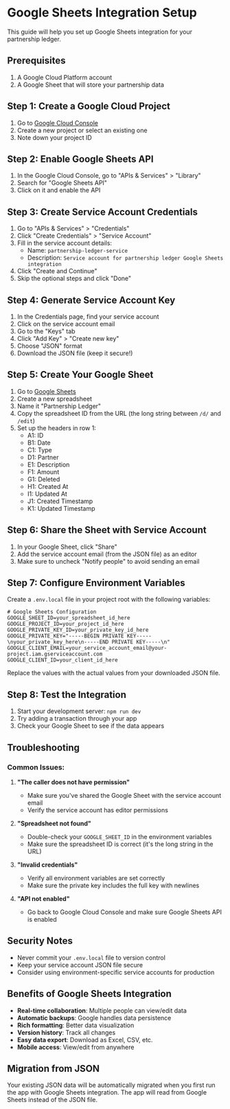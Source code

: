 # Google Sheets Integration Setup

This guide will help you set up Google Sheets integration for your partnership ledger.

## Prerequisites

1. A Google Cloud Platform account
2. A Google Sheet that will store your partnership data

## Step 1: Create a Google Cloud Project

1. Go to [Google Cloud Console](https://console.cloud.google.com/)
2. Create a new project or select an existing one
3. Note down your project ID

## Step 2: Enable Google Sheets API

1. In the Google Cloud Console, go to "APIs & Services" > "Library"
2. Search for "Google Sheets API"
3. Click on it and enable the API

## Step 3: Create Service Account Credentials

1. Go to "APIs & Services" > "Credentials"
2. Click "Create Credentials" > "Service Account"
3. Fill in the service account details:
   - Name: `partnership-ledger-service`
   - Description: `Service account for partnership ledger Google Sheets integration`
4. Click "Create and Continue"
5. Skip the optional steps and click "Done"

## Step 4: Generate Service Account Key

1. In the Credentials page, find your service account
2. Click on the service account email
3. Go to the "Keys" tab
4. Click "Add Key" > "Create new key"
5. Choose "JSON" format
6. Download the JSON file (keep it secure!)

## Step 5: Create Your Google Sheet

1. Go to [Google Sheets](https://sheets.google.com/)
2. Create a new spreadsheet
3. Name it "Partnership Ledger"
4. Copy the spreadsheet ID from the URL (the long string between `/d/` and `/edit`)
5. Set up the headers in row 1:
   - A1: ID
   - B1: Date
   - C1: Type
   - D1: Partner
   - E1: Description
   - F1: Amount
   - G1: Deleted
   - H1: Created At
   - I1: Updated At
   - J1: Created Timestamp
   - K1: Updated Timestamp

## Step 6: Share the Sheet with Service Account

1. In your Google Sheet, click "Share"
2. Add the service account email (from the JSON file) as an editor
3. Make sure to uncheck "Notify people" to avoid sending an email

## Step 7: Configure Environment Variables

Create a `.env.local` file in your project root with the following variables:

```env
# Google Sheets Configuration
GOOGLE_SHEET_ID=your_spreadsheet_id_here
GOOGLE_PROJECT_ID=your_project_id_here
GOOGLE_PRIVATE_KEY_ID=your_private_key_id_here
GOOGLE_PRIVATE_KEY="-----BEGIN PRIVATE KEY-----\nyour_private_key_here\n-----END PRIVATE KEY-----\n"
GOOGLE_CLIENT_EMAIL=your_service_account_email@your-project.iam.gserviceaccount.com
GOOGLE_CLIENT_ID=your_client_id_here
```

Replace the values with the actual values from your downloaded JSON file.

## Step 8: Test the Integration

1. Start your development server: `npm run dev`
2. Try adding a transaction through your app
3. Check your Google Sheet to see if the data appears

## Troubleshooting

### Common Issues:

1. **"The caller does not have permission"**
   - Make sure you've shared the Google Sheet with the service account email
   - Verify the service account has editor permissions

2. **"Spreadsheet not found"**
   - Double-check your `GOOGLE_SHEET_ID` in the environment variables
   - Make sure the spreadsheet ID is correct (it's the long string in the URL)

3. **"Invalid credentials"**
   - Verify all environment variables are set correctly
   - Make sure the private key includes the full key with newlines

4. **"API not enabled"**
   - Go back to Google Cloud Console and make sure Google Sheets API is enabled

## Security Notes

- Never commit your `.env.local` file to version control
- Keep your service account JSON file secure
- Consider using environment-specific service accounts for production

## Benefits of Google Sheets Integration

- **Real-time collaboration**: Multiple people can view/edit data
- **Automatic backups**: Google handles data persistence
- **Rich formatting**: Better data visualization
- **Version history**: Track all changes
- **Easy data export**: Download as Excel, CSV, etc.
- **Mobile access**: View/edit from anywhere

## Migration from JSON

Your existing JSON data will be automatically migrated when you first run the app with Google Sheets integration. The app will read from Google Sheets instead of the JSON file.

